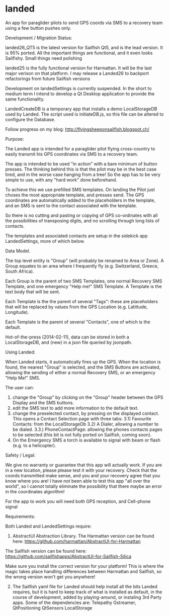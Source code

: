 landed
======

An app for paraglider pilots to send GPS coords via SMS to a recovery team using a few button pushes only.

Development / Migration Status:

landed26_QT5 is the latest version for Sailfish Qt5, and is the lead version. It is 95% ported. All the important things are functional, and it even looks Sailfishy. Small things need polishing

landed25 is the fully functional version for Harmattan. It will be the last major verison on that platform. I may release a Landed26 to backport refactorings from future Sailfish versions

Development on landedSettings is currently suspended. In the short to medium term I intend to develop a Qt Desktop application to provide the same functionality.

LandedCreateDB is a temporary app that installs a demo LocalStorageDB used by Landed. The script used is initiateDB.js, so this file can be altered to configure the Database.


Follow progress on my blog: http://flyingsheeponsailfish.blogspot.ch/


Purpose:

The Landed app is intended for a paraglider pilot flying cross-country to easily transmit his GPS coordinates via SMS to a recovery team.

The app is intended to be used "in action" with a bare minimum of button presses. The thinking behind this is that the pilot may be in the best case tired, and in the worse case hanging from a tree! So the app has to be very simple to use, with any "hard work" done beforehand.

To achieve this we use prefilled SMS templates. On landing the Pilot just choses the most appropriate template, and presses send. The GPS coordinates are automatically added to the placeholders in the template, and an SMS is sent to the contact associated with the template.

So there is no cutting and pasting or copying of GPS co-ordinates with all the possibilities of transposing digits, and no scrolling through long lists of contacts.

The templates and associated contacts are setup in the sidekick app LandedSettings, more of which below.


Data Model.

The top level entity is "Group" (will probably be renamed to Area or Zone). A Group equates to an area where I frequently fly (e.g. Switzerland, Greece, South Africa).

Each Group is the parent of two SMS Templates, one normal Recovery SMS Template, and one emergency "Help me!" SMS Template. A Template is the text body that will be sent.

Each Template is the the parent of several "Tags": these are placeholders that will be replaced by values from the GPS Location (e.g. Latittude, Longitude).

Each Template is the parent of several "Contacts", one of which is the default.

Hot-of-the-press (2014-02-11), data can be stored in both a LocalStorageDB, and (new) in a json file queried by jsonpath.


Using Landed:

When Landed starts, it automatically fires up the GPS. When the location is found, the nearest "Group" is selected, and the SMS Buttons are activated, allowing the sending of either a normal Recovery SMS, or an emergency "Help Me!" SMS.

The user can:
1) change the "Group" by clicking on the "Group" header between the GPS Display and the SMS buttons.
2) edit the SMS text to add more information to the default text.
3) change the preselected contact, by pressing on the displayed contact. This opens a Contact Selection page with three tabs:
3.1) Favourite Contacts: from the LocalStorageDb
3.2) A Dialer, allowing a number to be dialed.
3.3.) PhoneContactPage: allowing the phones contacts pages to be selected (this bit is not fully ported on Sailfish, coming soon).
4) On the Emergency SMS a torch is available to signal with beam or flash (e.g. to a helicopter).


Safety / Legal:

We give no warranty or guarantee that this app will actually work. If you are in a new location, please please test it with your recovery. Check that the coords transmitted make sense, and you and your recovery agree that you know where you are! I have not been able to test this app "all over the world", so I cannot totally eliminate the possibility that there maybe an error in the coordinates algorithm!

For the app to work you will need both GPS reception, and Cell-phone signal


Requirements:

Both Landed and LandedSettings require:

1) AbstractUI Abstraction Library.
The Harmattan version can be found here: https://github.com/harmattan/AbstractUI-for-Harmattan

The Sailfish version can be found here: https://github.com/sailfishapps/AbstractUI-for-Sailfish-Silica

Make sure you install the correct version for your platform! This is where the magic takes place handling differences between Harmattan and Sailfish, so the wrong version won't get you anywhere!

2) The Sailfish yaml file for Landed should help install all the bits Landed requires, but it is hard to keep track of what is installed as default, in the course of development, added by playing-around, or instaling 3rd Party apps.
Some of the dependencies are:
Telepathy
Gstreamer,
QtPositioning
QtSensors
LocalStorage
